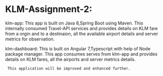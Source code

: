 # KLM-Assignment-2:
klm-app: 
     This app is built on Java 8,Spring Boot using Maven. This internally consumed Travel-API services and provides details on KLM fare from a orgin and to a destinaion, all the available airport details and server metrics for observation. 

klm-dashboard:
     This is built on Angular 7,Typescript with help of Node package manager. This app consumes serves from klm-app and provides details on KLM fares, all the airports and server metrics details.
     
     This application will be improved and enhanced further.
